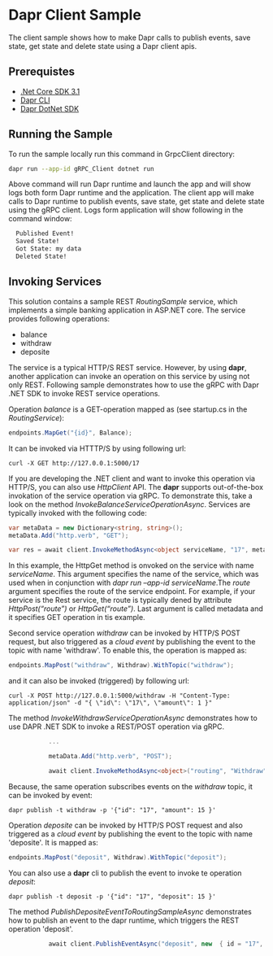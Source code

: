 # Dapr Client Sample
The client sample shows how to make Dapr calls to publish events, save state, get state and delete state using a Dapr client apis. 

## Prerequistes
* [.Net Core SDK 3.1](https://dotnet.microsoft.com/download)
* [Dapr CLI](https://github.com/dapr/cli)
* [Dapr DotNet SDK](https://github.com/dapr/dotnet-sdk)


 ## Running the Sample

 To run the sample locally run this command in GrpcClient directory:
 ```sh
 dapr run --app-id gRPC_Client dotnet run
 ```

 Above command will run Dapr runtime and launch the app and will show logs both form Dapr runtime and the application. The client app will make calls to Dapr runtime to publish events, save state, get state and delete state using the gRPC client.
 Logs form application will show following in the command window:
```sh
  Published Event!
  Saved State!
  Got State: my data
  Deleted State!
 ```

## Invoking Services
This solution contains a sample REST *RoutingSample* service, which implements a simple banking application in ASP.NET core.
The service provides following operations:
- balance
- withdraw
- deposite

The service is a typical HTTP/S REST service. However, by using **dapr**, another application can invoke an operation on this service by using not only REST.
Following sample demonstrates how to use the gRPC with Dapr .NET SDK to invoke REST service operations.

Operation *balance* is a GET-operation mapped as (see startup.cs in the *RoutingService*):
 ```c#
 endpoints.MapGet("{id}", Balance);
 ```

It can be invoked via HTTTP/S by using following url:
 ```
curl -X GET http://127.0.0.1:5000/17
 ```

If you are developing the .NET client and want to invoke this operation via HTTP/S, you can also use *HttpClient* API.
The **dapr** supports out-of-the-box invokation of the service operation via gRPC.
To demonstrate this, take a look on the method *InvokeBalanceServiceOperationAsync*.
Services are typically invoked with the following code:

```c#
var metaData = new Dictionary<string, string>();
metaData.Add("http.verb", "GET");

var res = await client.InvokeMethodAsync<object serviceName, "17", metadata);
```
In this example, the HttpGet method is onvoked on the service with name *serviceName*. This argument specifies the name of the service, which was used when in conjunction with *dapr run –app-id serviceName*.The *route* argument specifies the route of the service endpoint.
For example, if your service is the Rest service, the route is typically dened by attribute *HttpPost(“route”)* or *HttpGet(“route”)*. Last argument is called metadata and it specifies GET operation in tis example.


Second service operation *withdraw* can be invoked by HTTP/S POST request, but also triggered as a *cloud event* by publishing the event to the topic with name 'withdraw'.
To enable this, the operation is mapped as:
 ```c#
endpoints.MapPost("withdraw", Withdraw).WithTopic("withdraw");
 ```
and it can also be invoked (triggered) by following url:

 ``` 
curl -X POST http://127.0.0.1:5000/withdraw -H "Content-Type: application/json" -d "{ \"id\": \"17\", \"amount\": 1 }"
 ```


The method *InvokeWithdrawServiceOperationAsync* demonstrates how to use DAPR .NET SDK to invoke a REST/POST operation via gRPC.

 ```c#        
            ...

            metaData.Add("http.verb", "POST");

            await client.InvokeMethodAsync<object>("routing", "Withdraw", new { id = "17", amount = (decimal)10 }, metaData);
 ```

Because, the same operation subscribes events on the *withdraw* topic, it can be invoked by event:
``` 
dapr publish -t withdraw -p '{"id": "17", "amount": 15 }'
``` 

Operation *deposite* can be invoked by HTTP/S POST request and also triggered as a *cloud event* by publishing the event to the topic with name 'deposite'.
It is mapped as:
 ```c#
endpoints.MapPost("deposit", Withdraw).WithTopic("deposit");
 ```
You can also use a **dapr** cli to publish the event to invoke te operation *deposit*: 
``` 
dapr publish -t deposit -p '{"id": "17", "deposit": 15 }'
 ``` 

The method *PublishDepositeEventToRoutingSampleAsync* demonstrates how to publish an event to the dapr runtime, which triggers the REST operation 'deposit'.
 ```c#
            await client.PublishEventAsync("deposit", new  { id = "17", amount = (decimal)10, });          
 ```